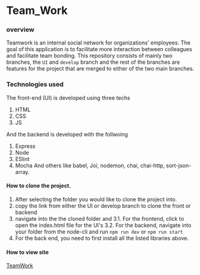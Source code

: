 # Team_Work

### overview
Teamwork is an internal social network for organizations’ employees. The goal of this application is to facilitate more interaction between colleagues and facilitate team bonding.
This repository consists of mainly two branches, the `UI` and `develop` branch and the rest of the branches are features for the project that are merged to either of the two main branches.

### Technologies used
The front-end (UI) is developed using three techs
1. HTML
2. CSS
3. JS

And the backend is developed with the follwoing
1. Express
2. Node
3. ESlint
4. Mocha
And others like babel, Joi, nodemon, chai, chai-http, sort-json-array.

#### How to clone the project.
1. After selecting the folder you would like to clone the project into.
2. copy the link from either the UI or develop branch to clone the front or backend
3. navigate into the the cloned folder and 
  3.1. For the frontend, click to open the index.html file for the UI's
  3.2. For the backend, navigate into your folder from the node-cli and run `npm run dev` or `npm run start`
4. For the back end, you need to first install all the listed libraries above.

#### How to view site
[TeamWork](https://mutabazigakuba.github.io/Team_Work/UI/index.html)

